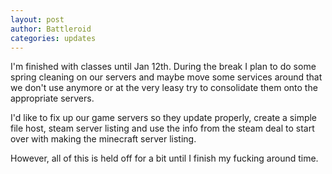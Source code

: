 ```yaml
---
layout: post
author: Battleroid
categories: updates
---
```


I'm finished with classes until Jan 12th. During the break I plan to do some spring cleaning on our servers and maybe move some services around that we don't use anymore or at the very leasy try to consolidate them onto the appropriate servers.

I'd like to fix up our game servers so they update properly, create a simple file host, steam server listing and use the info from the steam deal to start over with making the minecraft server listing.

However, all of this is held off for a bit until I finish my fucking around time.
